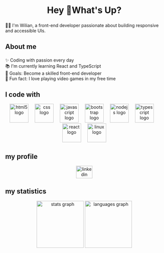 <h1 align="center">Hey 👋What's Up?</h1>

###

<p align="left">👩‍💻 I'm Wilian, a front-end developer passionate about building responsive and accessible UIs.</p>



###

<h2 align="left">About me</h2>

###

<p align="left">
✨ Coding with passion every day<br>
📚 I'm currently learning React and TypeScript<br>
🎯 Goals: Become a skilled front-end developer<br>
🎲 Fun fact: I love playing video games in my free time
</p>


###

###

<h2>I code with</h2>

<div align="center">
    <img src="https://cdn.jsdelivr.net/gh/devicons/devicon/icons/html5/html5-original.svg" height="60" alt="html5 logo"  />
    <img width="12" />
    <img src="https://cdn.jsdelivr.net/gh/devicons/devicon/icons/css3/css3-original.svg" height="60" alt="css logo"  />
    <img width="12" />
    <img src="https://cdn.jsdelivr.net/gh/devicons/devicon/icons/javascript/javascript-original.svg" height="60" alt="javascript logo"  />
    <img width="12" />
    <img src="https://cdn.jsdelivr.net/gh/devicons/devicon/icons/bootstrap/bootstrap-original.svg" height="60" alt="bootstrap logo"  />
    <img width="12" />
    <img src="https://cdn.jsdelivr.net/gh/devicons/devicon/icons/nodejs/nodejs-original.svg" height="60" alt="nodejs logo"  />
    <img width="12" />
    <img src="https://cdn.jsdelivr.net/gh/devicons/devicon/icons/typescript/typescript-original.svg" height="60" alt="typescript logo"  />
    <img width="12" />
    <img src="https://cdn.jsdelivr.net/gh/devicons/devicon/icons/react/react-original.svg" height="60" alt="react logo"  />
    <img width="12" />
    <img src="https://cdn.jsdelivr.net/gh/devicons/devicon/icons/linux/linux-original.svg" height="60" alt="linux logo"  />
  </div>

### 

<h2>my profile</h2>

<div align="center">
  <a href="https://www.linkedin.com/in/wilianvieira" target="_blank">
    <img src="https://raw.githubusercontent.com/maurodesouza/profile-readme-generator/master/src/assets/icons/social/linkedin/default.svg" width="52" height="40" alt="linkedin logo"  />
  </a>
</div>

###

<h2>my statistics</h2>

<div align="center">
  <img src="https://github-readme-stats.vercel.app/api?username=Wilianssl&hide_title=false&hide_rank=false&show_icons=true&include_all_commits=true&count_private=true&disable_animations=false&theme=dracula&locale=en&hide_border=false&order=1" height="150" alt="stats graph"  />
  <img src="https://github-readme-stats.vercel.app/api/top-langs?username=Wilianssl&locale=en&hide_title=false&layout=compact&card_width=320&langs_count=5&theme=dracula&hide_border=false&order=2" height="150" alt="languages graph"  />
</div>
